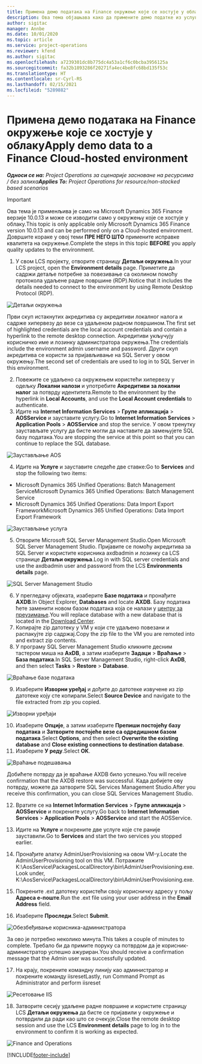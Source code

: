 ```yaml
---
title: Примена демо података на Finance окружење које се хостује у облаку
description: Ова тема објашњава како да примените демо податке из услуге Project Operations на Dynamics 365 Finance окружење хостовано у облаку.
author: sigitac
manager: Annbe
ms.date: 10/01/2020
ms.topic: article
ms.service: project-operations
ms.reviewer: kfend
ms.author: sigitac
ms.openlocfilehash: a7239301dc8b775dc4a53a1cf6c0bcba3956125a
ms.sourcegitcommit: fa32b1893286f20271fa4ec4be8fc68bd135f53c
ms.translationtype: HT
ms.contentlocale: sr-Cyrl-RS
ms.lasthandoff: 02/15/2021
ms.locfileid: "5289882"
---
```

# <a name="apply-demo-data-to-a-finance-cloud-hosted-environment"></a><span data-ttu-id="000ff-103">Примена демо података на Finance окружење које се хостује у облаку</span><span class="sxs-lookup"><span data-stu-id="000ff-103">Apply demo data to a Finance Cloud-hosted environment</span></span>

<span data-ttu-id="000ff-104">_**Односи се на:** Project Operations за сценарије засноване на ресурсима / без залиха_</span><span class="sxs-lookup"><span data-stu-id="000ff-104">_**Applies To:** Project Operations for resource/non-stocked based scenarios_</span></span>

> [!IMPORTANT]
> <span data-ttu-id="000ff-105">Ова тема је применљива је само на Microsoft Dynamics 365 Finance верзије 10.0.13 и може се изводити само у окружењу које се хостује у облаку.</span><span class="sxs-lookup"><span data-stu-id="000ff-105">This topic is only applicable only Microsoft Dynamics 365 Finance version 10.0.13 and can be performed only on a Cloud-hosted environment.</span></span> <span data-ttu-id="000ff-106">Довршите кораке у овој теми **ПРЕ НЕГО ШТО** примените исправке квалитета на окружење.</span><span class="sxs-lookup"><span data-stu-id="000ff-106">Complete the steps in this topic **BEFORE** you apply quality updates to the environment.</span></span>

1. <span data-ttu-id="000ff-107">У свом LCS пројекту, отворите страницу **Детаљи окружења**.</span><span class="sxs-lookup"><span data-stu-id="000ff-107">In your LCS project, open the **Environment details** page.</span></span> <span data-ttu-id="000ff-108">Приметите да садржи детаље потребне за повезивање са околином помоћу протокола удаљене радне површине (RDP).</span><span class="sxs-lookup"><span data-stu-id="000ff-108">Notice that it includes the details needed to connect to the environment by using Remote Desktop Protocol (RDP).</span></span>

![Детаљи  окружења](./media/1EnvironmentDetails.png)

<span data-ttu-id="000ff-110">Први скуп истакнутих акредитива су акредитиви локалног налога и садрже хипервезу до везе са удаљеном радном површином.</span><span class="sxs-lookup"><span data-stu-id="000ff-110">The first set of highlighted credentials are the local account credentials and contain a hyperlink to the remote desktop connection.</span></span> <span data-ttu-id="000ff-111">Акредитиви укључују корисничко име и лозинку администратора окружења.</span><span class="sxs-lookup"><span data-stu-id="000ff-111">The credentials include the environment admin username and password.</span></span> <span data-ttu-id="000ff-112">Други скуп акредитива се користи за пријављивање на SQL Server у овом окружењу.</span><span class="sxs-lookup"><span data-stu-id="000ff-112">The second set of credentials are used to log in to SQL Server in this environment.</span></span>

2. <span data-ttu-id="000ff-113">Повежите се удаљено са окружењем користећи хипервезу у одељку **Локални налози** и употребите **Акредитиви за локални налог** за потврду идентитета.</span><span class="sxs-lookup"><span data-stu-id="000ff-113">Remote to the environment by the hyperlink in **Local Accounts**, and use the **Local Account credentials** to authenticate.</span></span>
3. <span data-ttu-id="000ff-114">Идите на **Internet Information Services** > **Групе апликација** > **AOSService** и зауставите услугу.</span><span class="sxs-lookup"><span data-stu-id="000ff-114">Go to **Internet Information Services** > **Application Pools** > **AOSService** and stop the service.</span></span> <span data-ttu-id="000ff-115">У овом тренутку заустављате услугу да бисте могли да наставите да замењујете SQL базу података.</span><span class="sxs-lookup"><span data-stu-id="000ff-115">You are stopping the service at this point so that you can continue to replace the SQL database.</span></span>

![Заустављање AOS](./media/2StopAOS.png)

4. <span data-ttu-id="000ff-117">Идите на **Услуге** и зауставите следеће две ставке:</span><span class="sxs-lookup"><span data-stu-id="000ff-117">Go to **Services** and stop the following two items:</span></span>

- <span data-ttu-id="000ff-118">Microsoft Dynamics 365 Unified Operations: Batch Management Service</span><span class="sxs-lookup"><span data-stu-id="000ff-118">Microsoft Dynamics 365 Unified Operations: Batch Management Service</span></span>
- <span data-ttu-id="000ff-119">Microsoft Dynamics 365 Unified Operations: Data Import Export Framework</span><span class="sxs-lookup"><span data-stu-id="000ff-119">Microsoft Dynamics 365 Unified Operations: Data Import Export Framework</span></span>

![Заустављање услуга](./media/3StopServices.png)

5. <span data-ttu-id="000ff-121">Отворите Microsoft SQL Server Management Studio.</span><span class="sxs-lookup"><span data-stu-id="000ff-121">Open Microsoft SQL Server Management Studio.</span></span> <span data-ttu-id="000ff-122">Пријавите се помоћу акредитива за SQL Server и користите корисника axdbadmin и лозинку са LCS странице **Детаљи окружења**.</span><span class="sxs-lookup"><span data-stu-id="000ff-122">Log in with SQL server credentials and use the axdbadmin user and password from the LCS **Environments details** page.</span></span>

![SQL Server Management Studio](./media/4SSMS.png)

6. <span data-ttu-id="000ff-124">У прегледачу објеката, изаберите **Базе података** и пронађите **AXDB**.</span><span class="sxs-lookup"><span data-stu-id="000ff-124">In Object Explorer, **Databases** and locate **AXDB**.</span></span> <span data-ttu-id="000ff-125">Базу података ћете заменити новом базом података која се налази у [центру за преузимање](https://download.microsoft.com/download/1/a/3/1a314bd2-b082-4a87-abdc-1ba26c92b63d/ProjOpsDemoDataFOGARelease.zip).</span><span class="sxs-lookup"><span data-stu-id="000ff-125">You will replace database with a new database that is located in the [Download Center](https://download.microsoft.com/download/1/a/3/1a314bd2-b082-4a87-abdc-1ba26c92b63d/ProjOpsDemoDataFOGARelease.zip).</span></span> 
7. <span data-ttu-id="000ff-126">Копирајте zip датотеку у VM у који сте удаљено повезани и распакујте zip садржај.</span><span class="sxs-lookup"><span data-stu-id="000ff-126">Copy the zip file to the VM you are remoted into and extract zip contents.</span></span>
8. <span data-ttu-id="000ff-127">У програму SQL Server Management Studio кликните десним тастером миша на **AxDB**, а затим изаберите **Задаци** > **Враћање** > **База података**.</span><span class="sxs-lookup"><span data-stu-id="000ff-127">In SQL Server Management Studio, right-click **AxDB**, and then select **Tasks** > **Restore** > **Database**.</span></span>

![Враћање базе података](./media/5RestoreDatabase.png)

9. <span data-ttu-id="000ff-129">Изаберите **Изворни уређај** и дођите до датотеке извучене из zip датотеке коју сте копирали.</span><span class="sxs-lookup"><span data-stu-id="000ff-129">Select **Source Device** and navigate to the file extracted from zip you copied.</span></span>

![Изворни уређаји](./media/6SourceDevice.png)

10. <span data-ttu-id="000ff-131">Изаберите **Опције**, а затим изаберите **Препиши постојећу базу података** и **Затворите постојеће везе са одредишном базом података**.</span><span class="sxs-lookup"><span data-stu-id="000ff-131">Select **Options**, and then select **Overwrite the existing database** and **Close existing connections to destination database**.</span></span> 
11. <span data-ttu-id="000ff-132">Изаберите **У реду**.</span><span class="sxs-lookup"><span data-stu-id="000ff-132">Select **OK**.</span></span>

![Враћање подешавања](./media/7RestoreSetting.png)

<span data-ttu-id="000ff-134">Добићете потврду да је враћање AXDB било успешно.</span><span class="sxs-lookup"><span data-stu-id="000ff-134">You will receive confirmation that the AXDB restore was successful.</span></span> <span data-ttu-id="000ff-135">Када добијете ову потврду, можете да затворите SQL Services Management Studio.</span><span class="sxs-lookup"><span data-stu-id="000ff-135">After you receive this confirmation, you can close SQL Services Management Studio.</span></span>

12. <span data-ttu-id="000ff-136">Вратите се на **Internet Information Services** > **Групе апликација** > **AOSService** и покрените услугу.</span><span class="sxs-lookup"><span data-stu-id="000ff-136">Go back to **Internet Information Services** > **Application Pools** > **AOSService** and start the AOSService.</span></span>
13. <span data-ttu-id="000ff-137">Идите на **Услуге** и покрените две услуге које сте раније зауставили.</span><span class="sxs-lookup"><span data-stu-id="000ff-137">Go to **Services** and start the two services you stopped earlier.</span></span>

14. <span data-ttu-id="000ff-138">Пронађите алатку AdminUserProvisioning на овом VM-у.</span><span class="sxs-lookup"><span data-stu-id="000ff-138">Locate the AdminUserProvisioning tool on this VM.</span></span> <span data-ttu-id="000ff-139">Потражите K:\AosService\PackagesLocalDirectory\bin\AdminUserProvisioning.exe.</span><span class="sxs-lookup"><span data-stu-id="000ff-139">Look under, K:\AosService\PackagesLocalDirectory\bin\AdminUserProvisioning.exe.</span></span>
15. <span data-ttu-id="000ff-140">Покрените .ext датотеку користећи своју корисничку адресу у пољу **Адреса е-поште**.</span><span class="sxs-lookup"><span data-stu-id="000ff-140">Run the .ext file using your user address in the **Email Address** field.</span></span> 
16. <span data-ttu-id="000ff-141">Изаберите **Проследи**.</span><span class="sxs-lookup"><span data-stu-id="000ff-141">Select **Submit**.</span></span>

![Обезбеђивање корисника-администратора](./media/8AdminUserProvisioning.png)

<span data-ttu-id="000ff-143">За ово је потребно неколико минута.</span><span class="sxs-lookup"><span data-stu-id="000ff-143">This takes a couple of minutes to complete.</span></span> <span data-ttu-id="000ff-144">Требало би да примите поруку са потврдом да је корисник-администратор успешно ажуриран.</span><span class="sxs-lookup"><span data-stu-id="000ff-144">You should receive a confirmation message that the Admin user was successfully updated.</span></span>

17. <span data-ttu-id="000ff-145">На крају, покрените командну линију као администратор и покрените команду iisreset</span><span class="sxs-lookup"><span data-stu-id="000ff-145">Lastly, run Command Prompt as Administrator and perform iisreset</span></span>

![Ресетовање IIS](./media/9IISReset.png)

18. <span data-ttu-id="000ff-147">Затворите сесију удаљене радне површине и користите страницу LCS **Детаљи окружења** да бисте се пријавили у окружење и потврдили да ради као што се очекује.</span><span class="sxs-lookup"><span data-stu-id="000ff-147">Close the remote desktop session and use the LCS **Environment details** page to log in to the environment to confirm it is working as expected.</span></span>

![Finance and Operations](./media/10FinanceAndOperations.png)


[!INCLUDE[footer-include](../includes/footer-banner.md)]